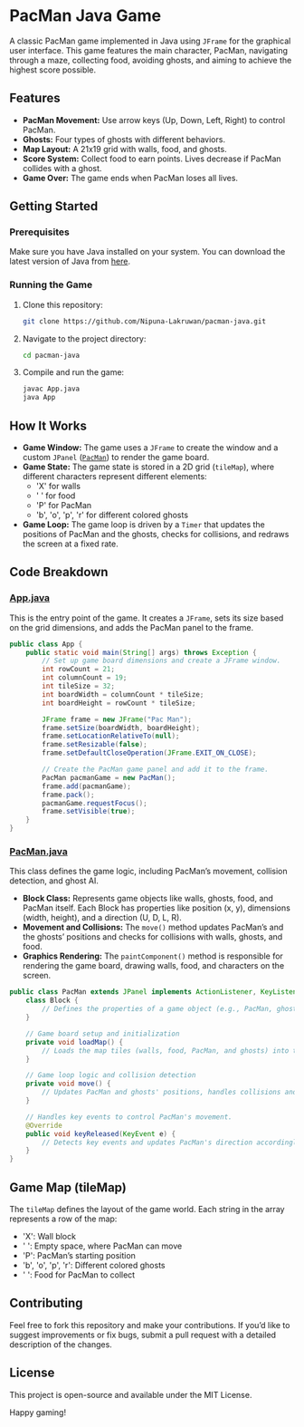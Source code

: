 # PacMan Java Game

A classic PacMan game implemented in Java using `JFrame` for the graphical user interface. This game features the main character, PacMan, navigating through a maze, collecting food, avoiding ghosts, and aiming to achieve the highest score possible.

## Features

- **PacMan Movement:** Use arrow keys (Up, Down, Left, Right) to control PacMan.
- **Ghosts:** Four types of ghosts with different behaviors.
- **Map Layout:** A 21x19 grid with walls, food, and ghosts.
- **Score System:** Collect food to earn points. Lives decrease if PacMan collides with a ghost.
- **Game Over:** The game ends when PacMan loses all lives.

## Getting Started

### Prerequisites

Make sure you have Java installed on your system. You can download the latest version of Java from [here](https://www.oracle.com/java/technologies/javase-downloads.html).

### Running the Game

1. Clone this repository:

   ```bash
   git clone https://github.com/Nipuna-Lakruwan/pacman-java.git
   ```

2. Navigate to the project directory:

   ```bash
   cd pacman-java
   ```

3. Compile and run the game:

   ```bash
   javac App.java
   java App
   ```

## How It Works

- **Game Window:** The game uses a `JFrame` to create the window and a custom `JPanel` ([`PacMan`](src/PacMan.java)) to render the game board.
- **Game State:** The game state is stored in a 2D grid (`tileMap`), where different characters represent different elements:
  - 'X' for walls
  - ' ' for food
  - 'P' for PacMan
  - 'b', 'o', 'p', 'r' for different colored ghosts
- **Game Loop:** The game loop is driven by a `Timer` that updates the positions of PacMan and the ghosts, checks for collisions, and redraws the screen at a fixed rate.

## Code Breakdown

### [App.java](src/App.java)

This is the entry point of the game. It creates a `JFrame`, sets its size based on the grid dimensions, and adds the PacMan panel to the frame.

```java
public class App {
    public static void main(String[] args) throws Exception {
        // Set up game board dimensions and create a JFrame window.
        int rowCount = 21;
        int columnCount = 19;
        int tileSize = 32;
        int boardWidth = columnCount * tileSize;
        int boardHeight = rowCount * tileSize;

        JFrame frame = new JFrame("Pac Man");
        frame.setSize(boardWidth, boardHeight);
        frame.setLocationRelativeTo(null);
        frame.setResizable(false);
        frame.setDefaultCloseOperation(JFrame.EXIT_ON_CLOSE);

        // Create the PacMan game panel and add it to the frame.
        PacMan pacmanGame = new PacMan();
        frame.add(pacmanGame);
        frame.pack();
        pacmanGame.requestFocus();
        frame.setVisible(true);
    }
}
```

### [PacMan.java](src/PacMan.java)

This class defines the game logic, including PacMan’s movement, collision detection, and ghost AI.

- **Block Class:** Represents game objects like walls, ghosts, food, and PacMan itself. Each Block has properties like position (x, y), dimensions (width, height), and a direction (U, D, L, R).
- **Movement and Collisions:** The `move()` method updates PacMan’s and the ghosts’ positions and checks for collisions with walls, ghosts, and food.
- **Graphics Rendering:** The `paintComponent()` method is responsible for rendering the game board, drawing walls, food, and characters on the screen.

```java
public class PacMan extends JPanel implements ActionListener, KeyListener {
    class Block {
        // Defines the properties of a game object (e.g., PacMan, ghosts, walls)
    }

    // Game board setup and initialization
    private void loadMap() {
        // Loads the map tiles (walls, food, PacMan, and ghosts) into the game.
    }

    // Game loop logic and collision detection
    private void move() {
        // Updates PacMan and ghosts' positions, handles collisions and scoring.
    }

    // Handles key events to control PacMan's movement.
    @Override
    public void keyReleased(KeyEvent e) {
        // Detects key events and updates PacMan's direction accordingly.
    }
}
```

## Game Map (tileMap)

The `tileMap` defines the layout of the game world. Each string in the array represents a row of the map:
- 'X': Wall block
- ' ': Empty space, where PacMan can move
- 'P': PacMan’s starting position
- 'b', 'o', 'p', 'r': Different colored ghosts
- ' ': Food for PacMan to collect

## Contributing

Feel free to fork this repository and make your contributions. If you’d like to suggest improvements or fix bugs, submit a pull request with a detailed description of the changes.

## License

This project is open-source and available under the MIT License.

Happy gaming!
